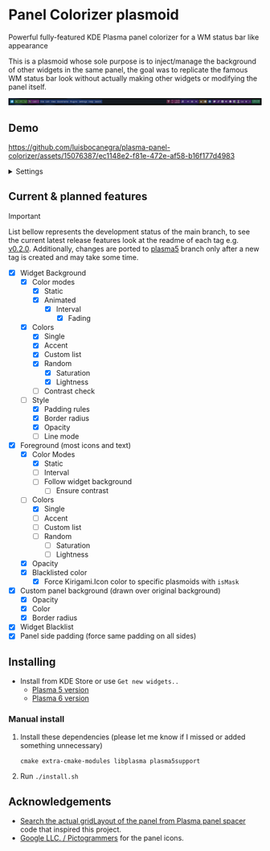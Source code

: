 # Panel Colorizer plasmoid

Powerful fully-featured KDE Plasma panel colorizer for a WM status bar like appearance

This is a plasmoid whose sole purpose is to inject/manage the background of other widgets in the same panel, the goal was to replicate the famous WM status bar look without actually making other widgets or modifying the panel itself.

![tooltip](screenshots/panel.png)

## Demo


https://github.com/luisbocanegra/plasma-panel-colorizer/assets/15076387/ec1148e2-f81e-472e-af58-b16f177d4983

<details>
    <summary>Settings</summary>

![tooltip](screenshots/settings.png)

</details>

## Current & planned features

> [!IMPORTANT]
> List bellow represents the development status of the main branch, to see the current latest release features look at the readme of each tag e.g. [v0.2.0](https://github.com/luisbocanegra/plasma-panel-colorizer/tree/v0.2.0). Additionally, changes are ported to [plasma5](https://github.com/luisbocanegra/plasma-panel-colorizer/tree/plasma5) branch only after a new tag is created and may take some time.

* [x] Widget Background
  * [x] Color modes
    * [x] Static
    * [x] Animated
      * [x] Interval
        * [x] Fading
  * [x] Colors
    * [x] Single
    * [x] Accent
    * [x] Custom list
    * [x] Random
      * [x] Saturation
      * [x] Lightness
    * [ ] Contrast check
  * [ ] Style
    * [x] Padding rules
    * [x] Border radius
    * [x] Opacity
    * [ ] Line mode
* [x] Foreground (most icons and text)
  * [x] Color Modes
    * [x] Static
    * [ ] Interval
    * [ ] Follow widget background
      * [ ] Ensure contrast
  * [ ] Colors
    * [x] Single
    * [ ] Accent
    * [ ] Custom list
    * [ ] Random
      * [ ] Saturation
      * [ ] Lightness
  * [x] Opacity
  * [x] Blacklisted color
    * [x] Force Kirigami.Icon color to specific plasmoids with `isMask`
* [x] Custom panel background (drawn over original background)
  * [x] Opacity
  * [x] Color
  * [x] Border radius
* [x] Widget Blacklist
* [x] Panel side padding (force same padding on all sides)

## Installing

* Install from KDE Store or use `Get new widgets..`
  * [Plasma 5 version](https://store.kde.org/p/2131149)
  * [Plasma 6 version](https://store.kde.org/p/2130967)

### Manual install

1. Install these dependencies (please let me know if I missed or added something unnecessary)

    ```txt
    cmake extra-cmake-modules libplasma plasma5support
    ```

2. Run `./install.sh`

## Acknowledgements

* [Search the actual gridLayout of the panel from Plasma panel spacer](https://invent.kde.org/plasma/plasma-workspace/-/blob/Plasma/5.27/applets/panelspacer/package/contents/ui/main.qml?ref_type=heads#L37) code that inspired this project.
* [Google LLC. / Pictogrammers](https://pictogrammers.com/library/mdi/) for the panel icons.
